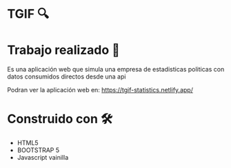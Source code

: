 # TGIF 🔍

# Trabajo realizado 💼

Es una aplicación web que simula una empresa de estadisticas politicas con datos consumidos directos desde una api

Podran ver la aplicación web en: https://tgif-statistics.netlify.app/

# Construido con 🛠️
- HTML5
- BOOTSTRAP 5
- Javascript vainilla
